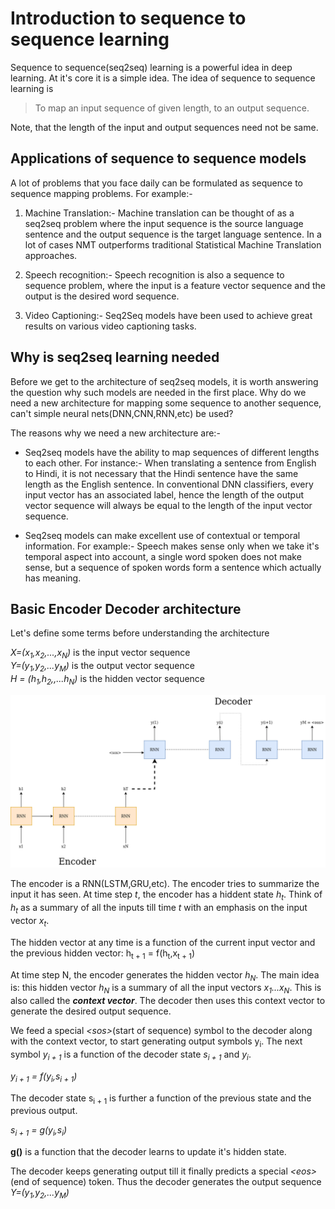 # Introduction to sequence to sequence learning

Sequence to sequence(seq2seq) learning is a powerful idea in deep learning. At it's core it is a simple idea. The idea of sequence to sequence learning is

> To map an input sequence of given length, to an output sequence. 

Note, that the length of the input and output sequences need not be same.

## Applications of sequence to sequence models

A lot of problems that you face daily can be formulated as sequence to sequence mapping problems. For example:-

1) Machine Translation:- Machine translation can be thought of as a seq2seq problem where the input sequence is the source language sentence and the output sequence is the target language sentence. 
In a lot of cases NMT outperforms traditional Statistical Machine Translation approaches.

2) Speech recognition:- Speech recognition is also a sequence to sequence problem, where the input is a feature vector sequence and the output is the desired word sequence.

3) Video Captioning:- Seq2Seq models have been used to achieve great results on various video captioning tasks.

## Why is seq2seq learning needed

Before we get to the architecture of seq2seq models, it is worth answering the question why such models are needed in the first place.
Why do we need a new architecture for mapping some sequence to another sequence, can't simple neural nets(DNN,CNN,RNN,etc) be used?

The reasons why we need a new architecture are:-
* Seq2seq models have the ability to map sequences of different lengths to each other. For instance:- When translating a sentence from English to Hindi, it is not necessary that the Hindi sentence have the same length as the English sentence. In conventional DNN classifiers, every input vector has an associated label, hence the length of the output vector sequence will always be equal to the length of the input vector sequence.

* Seq2seq models can make excellent use of contextual or temporal information. For example:- Speech makes sense only when we take it's temporal aspect into account, a single word spoken does not make sense, but a sequence of spoken words form a sentence which actually has meaning.


## Basic Encoder Decoder architecture

Let's define some terms before understanding the architecture

*X=(x<sub>1</sub>,x<sub>2</sub>,...,x<sub>N</sub>)* is the input vector sequence  
*Y=(y<sub>1</sub>,y<sub>2</sub>,...y<sub>M</sub>)* is the output vector sequence  
*H = (h<sub>1</sub>,h<sub>2</sub>,,...h<sub>N</sub>)* is the hidden vector sequence

![Encoder Decoder](../images/encoder_decoder_architecture.png)

The encoder is a RNN(LSTM,GRU,etc). The encoder tries to summarize the input it has seen. At time step *t*, the encoder has a hiddent state *h<sub>t</sub>*. Think of *h<sub>t</sub>* as a summary of all the inputs till time *t* with an emphasis on the input vector *x<sub>t</sub>*.

The hidden vector at any time is a function of the current input vector and the previous hidden vector:
h<sub>t + 1</sub> = f(h<sub>t</sub>,x<sub>t + 1</sub>)

At time step N, the encoder generates the hidden vector *h<sub>N</sub>*. The main idea is: this hidden vector *h<sub>N</sub>* is a summary of all the input vectors *x<sub>1</sub>...x<sub>N</sub>*. This is also called the ***context vector***. The decoder then uses this context vector to generate the desired output sequence.

We feed a special *\<sos\>*(start of sequence) symbol to the decoder along with the context vector, to start generating output symbols y<sub>i</sub>. The next symbol *y<sub>i + 1</sub>* is a function of the decoder state *s<sub>i + 1</sub>* and *y<sub>i</sub>*.

*y<sub>i + 1</sub> = f(y<sub>i</sub>,s<sub>i + 1</sub>)*

The decoder state s<sub>i + 1</sub> is further a function of the previous state and the previous output.

*s<sub>i + 1</sub> = g(y<sub>i</sub>,s<sub>i</sub>)*

**g()** is a function that the decoder learns to update it's hidden state.

The decoder keeps generating output till it finally predicts a special *\<eos\>*(end of sequence) token. Thus the decoder generates the output sequence *Y=(y<sub>1</sub>,y<sub>2</sub>,...y<sub>M</sub>)*













